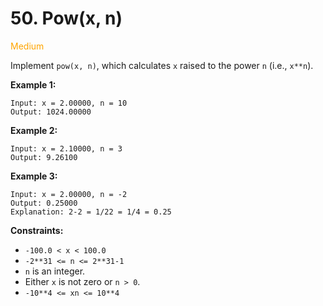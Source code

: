 # 50. Pow(x, n)
<span style="color:orange">Medium</span>

Implement `pow(x, n)`, which calculates `x` raised to the power `n` (i.e., `x**n`).


**Example 1:**
```
Input: x = 2.00000, n = 10
Output: 1024.00000
```
**Example 2:**
```
Input: x = 2.10000, n = 3
Output: 9.26100
```
**Example 3:**
```
Input: x = 2.00000, n = -2
Output: 0.25000
Explanation: 2-2 = 1/22 = 1/4 = 0.25
```

**Constraints:**
- `-100.0 < x < 100.0`
- `-2**31 <= n <= 2**31-1`
- `n` is an integer.
- Either `x` is not zero or `n > 0`.
- `-10**4 <= xn <= 10**4`